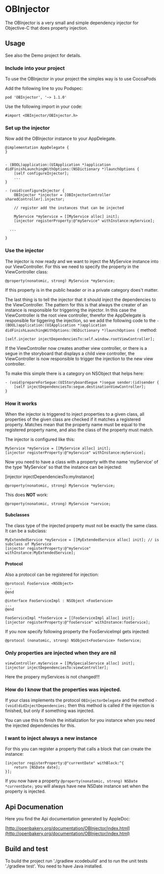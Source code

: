 # OBInjector

The OBInjector is a very small and simple dependency injector for Objective-C that does property injection.


## Usage

See also the Demo project for details.

### Include into your project 

To use the OBInjector in your project the simples way is to use CocoaPods

Add the following line to you Podspec:


```
pod 'OBInjector', '~> 1.1.0'
```

Use the following import in your code:


```
#import <OBInjector/OBInjector.h>
```

### Set up the injector

Now add the OBInjector instance to your AppDelegate.

```
@implementation AppDelegate {
}


- (BOOL)application:(UIApplication *)application didFinishLaunchingWithOptions:(NSDictionary *)launchOptions {
	[self configureInjector];
	...
}

- (void)configureInjector {
	OBInjector *injector = [OBInjectorController sharedController].injector;
	
	// register add the instances that can be injected

	MyService *myService = [[MyService alloc] init];
	[injector registerProperty:@"myService" withInstance:myService];

  ...

}
```

### Use the injector

The injector is now ready and we want to inject the MyService instance into our ViewController. For this we need to specify the property in the ViewController class:


```
@property(nonatomic, strong) MyService *myService;
```

If this property is in the public header or in a private category does't matter.

The last thing is to tell the injector that it should inject the dependencies to the ViewController. The pattern for this is that always the creater of an instance is responsible for triggering the injector.
In this case the ViewController is the root view controller, therefor the AppDelegate is responsible for tiggering the injection, so we add the following code to the `- (BOOL)application:(UIApplication *)application didFinishLaunchingWithOptions:(NSDictionary *)launchOptions {` method:

```	
[self.injector injectDependenciesTo:self.window.rootViewController];	
```


If the ViewController now creates another view controller, or there is a segue in the storyboard that displays a child view controller, the ViewController is now responsible to trigger the injection to the new view controller.

To make this simple there is a category on NSObject that helps here:

```
- (void)prepareForSegue:(UIStoryboardSegue *)segue sender:(id)sender {
	[self injectDependenciesTo:segue.destinationViewController];
}
```


### How it works

When the injector is triggered to inject properties to a given class, all properties of the given class are checked if it matches a registered property. 
Matches mean that the property name must be equal to the registered property name, and also the class of the property must match.

The injector is configured like this:

```
MyService *myService = [[MyService alloc] init];
[injector registerProperty:@"myService" withInstance:myService];
```

Now you need to have a class with a property with the name 'myService' of the type 'MyService' so that the instance can be injected:


[injector injectDependenciesTo:myInstance]

```
@property(nonatomic, strong) MyService *myService;
```

This does __NOT__ work:
```
@property(nonatomic, strong) MyService *service;
```


#### Subclasses

The class type of the injected property must not be exactly the same class. It can be a subclass:

```
MyExtendedService *myService = [[MyExtendedService alloc] init]; // is subclass of MyService
[injector registerProperty:@"myService" withInstance:MyExtendedService]; 
```


#### Protocol

Also a protocol can be registered for injection:

```
@protocol FooService <NSObject>
...
@end
```
```
@interface FooServiceImpl : NSObject <FooService>
...
@end
```

```
FooServiceImpl *fooService = [[FooServiceImpl alloc] init];
[injector registerProperty:@"fooService" withInstance:fooService]; 
```


If you now specify following property the FooServiceImpl gets injected:

```
@protocol (nonatomic, strong) NSObject<FooService> fooService;
```


### Only properties are injected when they are nil


```
viewController.myService = [[MySpecialService alloc] init];
[injector injectDependenciesTo:viewController];
```

Here the propery myServices is not changed!!!


### How do I know that the properties was injected.

If your class implements the protocol `OBInjectorDelegate` and the method `- (void)didInjectDependencies;` then this method is called if the injection is finished, but only if something was injected.

You can use this to finish the initialization for you instance when you need the injected dependencies for this.

### I want to inject always a new instance


For this you can register a property that calls a block that can create the instance:

```
[injector registerProperty:@"currentDate" withBlock:^{
	return [NSDate date];
}];
```

If you now have a property `@property(nonatomic, strong) NSDate *currentDate;` you will always have new NSDate instance set when the property is injected.

## Api Documenation

Here you find the Api documentation generated by AppleDoc:

[http://openbakery.org/documentation/OBInjector/index.html](http://openbakery.org/documentation/OBInjector/index.html)

## Build and test

To build the project run './gradlew xcodebuild' and to run the unit tests './gradlew test'. You need to have Java installed.